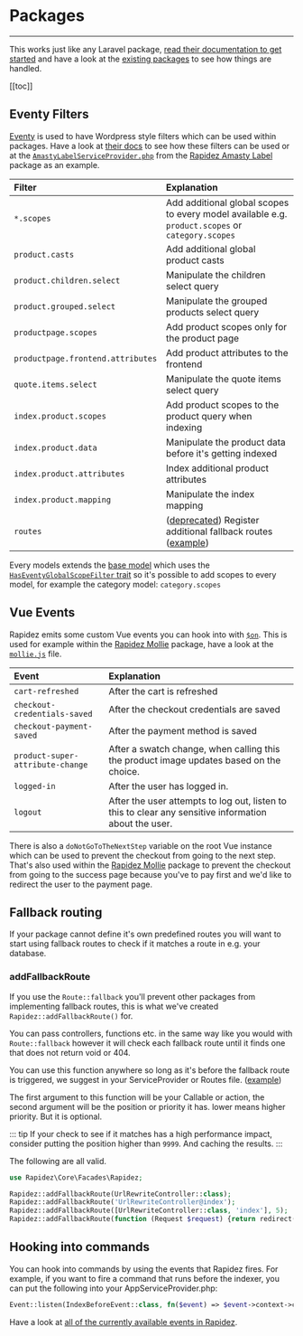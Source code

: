 # Packages

---

This works just like any Laravel package, [read their documentation to get started](https://laravel.com/docs/master/packages) and have a look at the [existing packages](packages.md) to see how things are handled.

[[toc]]

## Eventy Filters

[Eventy](https://github.com/tormjens/eventy) is used to have Wordpress style filters which can be used within packages. Have a look at [their docs](https://github.com/tormjens/eventy#filters) to see how these filters can be used or at the [`AmastyLabelServiceProvider.php`](https://github.com/rapidez/amasty-label/blob/master/src/AmastyLabelServiceProvider.php) from the [Rapidez Amasty Label](https://github.com/rapidez/amasty-label) package as an example.

Filter | Explanation
:--- | :---
`*.scopes` | Add additional global scopes to every model available e.g. `product.scopes` or `category.scopes`
`product.casts` | Add additional global product casts
`product.children.select` | Manipulate the children select query
`product.grouped.select` | Manipulate the grouped products select query
`productpage.scopes` | Add product scopes only for the product page
`productpage.frontend.attributes` | Add product attributes to the frontend
`quote.items.select` | Manipulate the quote items select query
`index.product.scopes` | Add product scopes to the product query when indexing
`index.product.data` | Manipulate the product data before it's getting indexed 
`index.product.attributes` | Index additional product attributes
`index.product.mapping` | Manipulate the index mapping
`routes` | ([deprecated](#addfallbackroute)) Register additional fallback routes ([example](https://github.com/rapidez/amasty-shop-by-brand/blob/master/src/AmastyShopByBrandServiceProvider.php))

Every models extends the [base model](https://github.com/rapidez/core/blob/master/src/Models/Model.php) which uses the [`HasEventyGlobalScopeFilter` trait](https://github.com/rapidez/core/blob/master/src/Models/Traits/HasEventyGlobalScopeFilter.php) so it's possible to add scopes to every model, for example the category model: `category.scopes`

## Vue Events

Rapidez emits some custom Vue events you can hook into with [`$on`](https://vuejs.org/v2/api/#vm-on). This is used for example within the [Rapidez Mollie](https://github.com/rapidez/mollie) package, have a look at the [`mollie.js`](https://github.com/rapidez/mollie/blob/master/resources/js/mollie.js) file.

Event | Explanation
:--- | :---
`cart-refreshed` | After the cart is refreshed
`checkout-credentials-saved` | After the checkout credentials are saved
`checkout-payment-saved` | After the payment method is saved
`product-super-attribute-change` | After a swatch change, when calling this the product image updates based on the choice.
`logged-in` | After the user has logged in.
`logout` | After the user attempts to log out, listen to this to clear any sensitive information about the user.

There is also a `doNotGoToTheNextStep` variable on the root Vue instance which can be used to prevent the checkout from going to the next step. That's also used within the [Rapidez Mollie](https://github.com/rapidez/mollie) package to prevent the checkout from going to the success page because you've to pay first and we'd like to redirect the user to the payment page.

## Fallback routing

If your package cannot define it's own predefined routes you will want to start using fallback routes to check if it matches a route in e.g. your database.

### addFallbackRoute

If you use the `Route::fallback` you'll prevent other packages from implementing fallback routes, this is what we've created `Rapidez::addFallbackRoute()` for.

You can pass controllers, functions etc. in the same way like you would with `Route::fallback` however it will check each fallback route until it finds one that does not return void or 404.

You can use this function anywhere so long as it's before the fallback route is triggered, we suggest in your ServiceProvider or Routes file. ([example](https://github.com/rapidez/core/blob/aa1dbb54faed244b982f5b6198749ccf493c210a/src/RapidezServiceProvider.php#L87))

The first argument to this function will be your Callable or action, the second argument will be the position or priority it has. lower means higher priority. But it is optional.

::: tip
If your check to see if it matches has a high performance impact, consider putting the position higher than `9999`.
And caching the results.
:::

The following are all valid.
```php
use Rapidez\Core\Facades\Rapidez;

Rapidez::addFallbackRoute(UrlRewriteController::class);
Rapidez::addFallbackRoute('UrlRewriteController@index');
Rapidez::addFallbackRoute([UrlRewriteController::class, 'index'], 5);
Rapidez::addFallbackRoute(function (Request $request) {return redirect('/');}, 5);
```

## Hooking into commands

You can hook into commands by using the events that Rapidez fires. For example, if you want to fire a command that runs before the indexer, you can put the following into your AppServiceProvider.php:

```php
Event::listen(IndexBeforeEvent::class, fn($event) => $event->context->call('rapidez:index:categories'));
```

Have a look at [all of the currently available events in Rapidez](https://github.com/rapidez/core/tree/master/src/Events).
